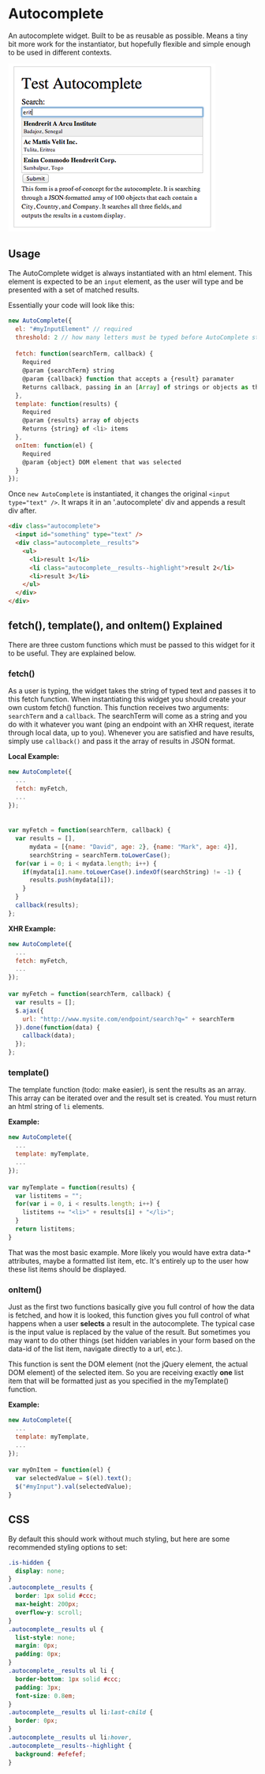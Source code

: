Autocomplete
============

An autocomplete widget. Built to be as reusable as possible. Means a tiny bit more work for the instantiator, but hopefully flexible and simple enough to be used in different contexts.

![autocomplete](/autocomplete-example.png)

## Usage
The AutoComplete widget is always instantiated with an html element. This element is expected to be an `input` element, as the user will type and be presented with a set of matched results.

Essentially your code will look like this:

```js
new AutoComplete({
  el: "#myInputElement" // required
  threshold: 2 // how many letters must be typed before AutoComplete starts fetching

  fetch: function(searchTerm, callback) {
    Required
    @param {searchTerm} string
    @param {callback} function that accepts a {result} paramater
    Returns callback, passing in an [Array] of strings or objects as the result
  },
  template: function(results) {
    Required
    @param {results} array of objects
    Returns {string} of <li> items
  },
  onItem: function(el) {
    Required
    @param {object} DOM element that was selected
  }
});
```
Once `new AutoComplete` is instantiated, it changes the original `<input type="text" />`. It wraps it in an '.autocomplete' div and appends a result div after.

```html
<div class="autocomplete">
  <input id="something" type="text" />
  <div class="autocomplete__results">
    <ul>
      <li>result 1</li>
      <li class="autocomplete__results--highlight">result 2</li>
      <li>result 3</li>
    </ul>
  </div>
</div>
```

## fetch(), template(), and onItem() Explained
There are three custom functions which must be passed to this widget for it to be useful. They are explained below.

### fetch()
As a user is typing, the widget takes the string of typed text and passes it to this fetch function. When instantiating this widget you should create your own custom fetch() function. This function receives two arguments: `searchTerm` and a `callback`. The searchTerm will come as a string and you do with it whatever you want (ping an endpoint with an XHR request, iterate through local data, up to you). Whenever you are satisfied and have results, simply use `callback()` and pass it the array of results in JSON format.

**Local Example:**
```js
new AutoComplete({
  ...
  fetch: myFetch,
  ...
});


var myFetch = function(searchTerm, callback) {
  var results = [],
      mydata = [{name: "David", age: 2}, {name: "Mark", age: 4}],
      searchString = searchTerm.toLowerCase();
  for(var i = 0; i < mydata.length; i++) {
    if(mydata[i].name.toLowerCase().indexOf(searchString) != -1) {
      results.push(mydata[i]);
    }
  }
  callback(results);
};
```

**XHR Example:**
```js
new AutoComplete({
  ...
  fetch: myFetch,
  ...
});

var myFetch = function(searchTerm, callback) {
  var results = [];
  $.ajax({
    url: "http://www.mysite.com/endpoint/search?q=" + searchTerm
  }).done(function(data) {
    callback(data);
  });
};
```

### template()
The template function (todo: make easier), is sent the results as an array. This array can be iterated over and the result set is created. You must return an html string of `li` elements.

**Example:**
```js
new AutoComplete({
  ...
  template: myTemplate,
  ...
});

var myTemplate = function(results) {
  var listitems = "";
  for(var i = 0, i < results.length; i++) {
    listitems += "<li>" + results[i] + "</li>";
  }
  return listitems;
}
```

That was the most basic example. More likely you would have extra data-* attributes, maybe a formatted list item, etc. It's entirely up to the user how these list items should be displayed.

### onItem()
Just as the first two functions basically give you full control of how the data is fetched, and how it is looked, this function gives you full control of what happens when a user **selects** a result in the autocomplete. The typical case is the input value is replaced by the value of the result. But sometimes you may want to do other things (set hidden variables in your form based on the data-id of the list item, navigate directly to a url, etc.).

This function is sent the DOM element (not the jQuery element, the actual DOM element) of the selected item. So you are receiving exactly **one** list item that will be formatted just as you specified in the myTemplate() function.

**Example:**
```js
new AutoComplete({
  ...
  template: myTemplate,
  ...
});

var myOnItem = function(el) {
  var selectedValue = $(el).text();
  $("#myInput").val(selectedValue);
}
```

## CSS
By default this should work without much styling, but here are some recommended styling options to set:

```css
.is-hidden {
  display: none;
}
.autocomplete__results {
  border: 1px solid #ccc;
  max-height: 200px;
  overflow-y: scroll;
}
.autocomplete__results ul {
  list-style: none;
  margin: 0px;
  padding: 0px;
}
.autocomplete__results ul li {
  border-bottom: 1px solid #ccc;
  padding: 3px;
  font-size: 0.8em;
}
.autocomplete__results ul li:last-child {
  border: 0px;
}
.autocomplete__results ul li:hover,
.autocomplete__results--highlight {
  background: #efefef;
}
```
